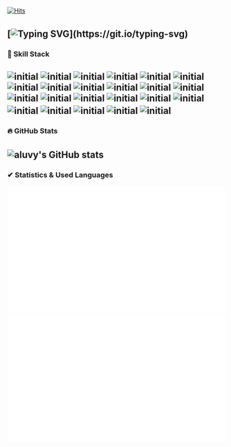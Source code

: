 [![Hits](https://hits.seeyoufarm.com/api/count/incr/badge.svg?url=https%3A%2F%2Fgithub.com%2Faluvy&count_bg=%23E582D8&title_bg=%23193549&icon=github.svg&icon_color=%23FFFFFF&title=hits&edge_flat=false)](https://hits.seeyoufarm.com)

[![Typing SVG](https://readme-typing-svg.herokuapp.com?font=Fira+Code&weight=600&duration=3000&pause=5000&color=033963&width=435&lines=Hi%F0%9F%96%90+Thank+you+for+visiting+GitHub.)](https://git.io/typing-svg)
　
---
   
### 👻 Skill Stack
![initial](https://img.shields.io/badge/html5-f44b21?style=flat-square&logo=html5&logoColor=white)
![initial](https://img.shields.io/badge/css3-3492ff?style=flat-square&logo=css3&logoColor=white)
![initial](https://img.shields.io/badge/Javascript-fecc00?style=flat-square&logo=javascript&logoColor=white)
![initial](https://img.shields.io/badge/ES6-fecc00?style=flat-square&logo=javascript&logoColor=white)
![initial](https://img.shields.io/badge/jquery-3484d2?style=flat-square&logo=jquery&logoColor=white)
![initial](https://img.shields.io/badge/react-48cef7?style=flat-square&logo=react&logoColor=white)
![initial](https://img.shields.io/badge/vue.js-4fc08d?style=flat-square&logo=vue.js&logoColor=white)
![initial](https://img.shields.io/badge/pwa-5a06c9?style=flat-square&logo=pwa&logoColor=white)
![initial](https://img.shields.io/badge/npm-cc3534?style=flat-square&logo=npm&logoColor=white)
![initial](https://img.shields.io/badge/webpack-1b74ba?style=flat-square&logo=webpack&logoColor=white)
![initial](https://img.shields.io/badge/babel-f8e01e?style=flat-square&logo=babel&logoColor=white)
![initial](https://img.shields.io/badge/ESLint-4930bd?style=flat-square&logo=eslint&logoColor=white)
![initial](https://img.shields.io/badge/prettier-ea5e5e?style=flat-square&logo=prettier&logoColor=white)
![initial](https://img.shields.io/badge/VScode-0076c6?style=flat-square&logo=visualstudiocode&logoColor=white)
![initial](https://img.shields.io/badge/github-202b3c?style=flat-square&logo=github&logoColor=white)
![initial](https://img.shields.io/badge/bootstrap-7952b3?style=flat-square&logo=bootstrap&logoColor=white)
![initial](https://img.shields.io/badge/wordpress-005571?style=flat-square&logo=wordpress&logoColor=white)
![initial](https://img.shields.io/badge/json-21c25e?style=flat-square&logo=json&logoColor=white)
![initial](https://img.shields.io/badge/python-3776AB?style=flat-square&logo=python&logoColor=white)
![initial](https://img.shields.io/badge/photoshop-148eff?style=flat-square&logo=adobephotoshop&logoColor=white)
![initial](https://img.shields.io/badge/illustrator-ff9a00?style=flat-square&logo=adobeillustrator&logoColor=white)
![initial](https://img.shields.io/badge/figma-F24E1E?style=flat-square&logo=figma&logoColor=white)
![initial](https://img.shields.io/badge/xd-FF61F6?style=flat-square&logo=adobexd&logoColor=white)
　
---
   
### 🔥 GitHub Stats
![aluvy's GitHub stats](https://github-readme-stats.vercel.app/api?username=aluvy&hide=contribs,prs&show_icons=true&&theme=cobalt)
　
---
   
### ✔ Statistics & Used Languages
![](https://github.com/aluvy/github-stats-transparent/blob/output/generated/overview.svg)
![](https://github.com/aluvy/github-stats-transparent/blob/output/generated/languages.svg)

<!--
<a href="2">
   <img src="https://raw.githubusercontent.com/aluvy/github-stats-transparent/output/generated/overview.svg" width="49.2%" />

   
   <img src="https://raw.githubusercontent.com/aluvy/github-stats-transparent/output/generated/languages.svg" width="49.2%" />
</a>
-->
